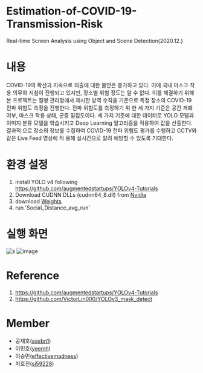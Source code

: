 ﻿# Estimation-of-COVID-19-Transmission-Risk
Real-time Screen Analysis using Object and Scene Detection(2020.12.)

# 내용
COVID-19의 확산과 지속으로 외출에 대한 불안은 증가하고 있다. 이에 국내 마스크 착용 의무화 지침이
진행되고 있지만, 장소별 위험 정도는 알 수 없다. 이를 해결하기 위해 본 프로젝트는 질병 관리청에서 제시한
방역 수칙을 기준으로 특정 장소의 COVID-19 전파 위험도 측정을 진행한다. 전파 위험도를 측정하기 위
한 세 가지 기준은 공간 개폐 여부, 마스크 착용 상태, 군중 밀집도이다. 세 가지 기준에 대한 데이터로
YOLO 모델과 이미지 분류 모델을 학습시키고 Deep Learning 알고리즘을 적용하여 값을 산출한다. 결과적
으로 장소의 정보를 수집하여 COVID-19 전파 위험도 평가를 수행하고 CCTV와 같은 Live Feed 영상에 적
용해 실시간으로 알려 예방할 수 있도록 기대한다.

# 환경 설정
1. install YOLO v4 following https://github.com/augmentedstartups/YOLOv4-Tutorials
2. Download CUDNN DLLs (cudnn64_8.dll) from [Nvidia](https://developer.nvidia.com/rdp/cudnn-archive)
3. download [Weights](https://drive.google.com/file/d/1PTlUjXHEavLScCeZcZjbW_oldgi6EJg6/view?usp=sharing)
4. run 'Social_Distance_avg_run' 

# 실행 화면
![s](https://user-images.githubusercontent.com/59173164/102960993-9a9d3580-4526-11eb-9a62-8421a4aef3ef.PNG)
![image](https://user-images.githubusercontent.com/59173164/111056061-6307af00-84bf-11eb-9b34-de27d4e40e35.png)

# Reference
1. https://github.com/augmentedstartups/YOLOv4-Tutorials
2. https://github.com/VictorLin000/YOLOv3_mask_detect

# Member
- 공재호([asebn1](https://github.com/asebn1))
- 이민호([yeemh](https://github.com/yeemh))
- 이승민([effectivemadness](https://github.com/effectivemadness))
- 지호진([sj59228](https://github.com/sj59228))

